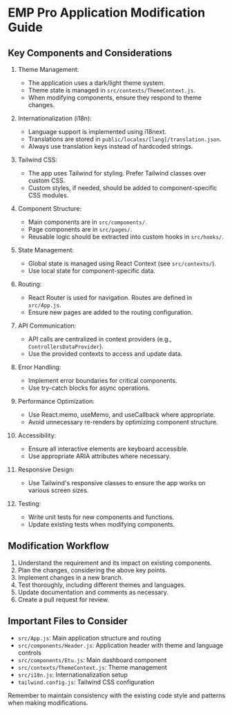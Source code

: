 # EMP Pro Application Modification Guide

## Key Components and Considerations

1. Theme Management:
   - The application uses a dark/light theme system.
   - Theme state is managed in `src/contexts/ThemeContext.js`.
   - When modifying components, ensure they respond to theme changes.

2. Internationalization (i18n):
   - Language support is implemented using i18next.
   - Translations are stored in `public/locales/[lang]/translation.json`.
   - Always use translation keys instead of hardcoded strings.

3. Tailwind CSS:
   - The app uses Tailwind for styling. Prefer Tailwind classes over custom CSS.
   - Custom styles, if needed, should be added to component-specific CSS modules.

4. Component Structure:
   - Main components are in `src/components/`.
   - Page components are in `src/pages/`.
   - Reusable logic should be extracted into custom hooks in `src/hooks/`.

5. State Management:
   - Global state is managed using React Context (see `src/contexts/`).
   - Use local state for component-specific data.

6. Routing:
   - React Router is used for navigation. Routes are defined in `src/App.js`.
   - Ensure new pages are added to the routing configuration.

7. API Communication:
   - API calls are centralized in context providers (e.g., `ControllersDataProvider`).
   - Use the provided contexts to access and update data.

8. Error Handling:
   - Implement error boundaries for critical components.
   - Use try-catch blocks for async operations.

9. Performance Optimization:
   - Use React.memo, useMemo, and useCallback where appropriate.
   - Avoid unnecessary re-renders by optimizing component structure.

10. Accessibility:
    - Ensure all interactive elements are keyboard accessible.
    - Use appropriate ARIA attributes where necessary.

11. Responsive Design:
    - Use Tailwind's responsive classes to ensure the app works on various screen sizes.

12. Testing:
    - Write unit tests for new components and functions.
    - Update existing tests when modifying components.

## Modification Workflow

1. Understand the requirement and its impact on existing components.
2. Plan the changes, considering the above key points.
3. Implement changes in a new branch.
4. Test thoroughly, including different themes and languages.
5. Update documentation and comments as necessary.
6. Create a pull request for review.

## Important Files to Consider

- `src/App.js`: Main application structure and routing
- `src/components/Header.js`: Application header with theme and language controls
- `src/components/Etu.js`: Main dashboard component
- `src/contexts/ThemeContext.js`: Theme management
- `src/i18n.js`: Internationalization setup
- `tailwind.config.js`: Tailwind CSS configuration

Remember to maintain consistency with the existing code style and patterns when making modifications.

